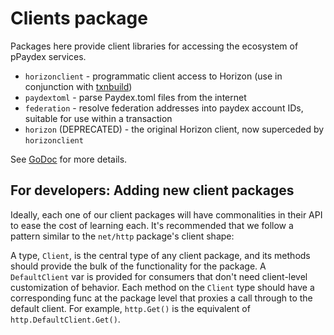 # Clients package

Packages here provide client libraries for accessing the ecosystem of pPaydex services.

* `horizonclient` - programmatic client access to Horizon (use in conjunction with [txnbuild](../txnbuild))
* `paydextoml` - parse Paydex.toml files from the internet
* `federation` - resolve federation addresses into paydex account IDs, suitable for use within a transaction
* `horizon` (DEPRECATED) - the original Horizon client, now superceded by `horizonclient`

See [GoDoc](https://godoc.org/github.com/paydex-core/paydex-go/go/clients) for more details.

## For developers: Adding new client packages

Ideally, each one of our client packages will have commonalities in their API to ease the cost of learning each.  It's recommended that we follow a pattern similar to the `net/http` package's client shape:

A type, `Client`, is the central type of any client package, and its methods should provide the bulk of the functionality for the package.  A `DefaultClient` var is provided for consumers that don't need client-level customization of behavior.  Each method on the `Client` type should have a corresponding func at the package level that proxies a call through to the default client.  For example, `http.Get()` is the equivalent of `http.DefaultClient.Get()`.
